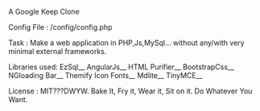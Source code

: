 A Google Keep Clone 

Config File : /config/config.php

Task : Make a web application in PHP,Js,MySql... without any/with very minimal external frameworks.

Libraries used:
EzSql__
AngularJs__
HTML Purifier__
BootstrapCss__
NGloading Bar__
Themify Icon Fonts__
Mdlite__
TinyMCE__

License : MIT???DWYW. Bake It, Fry it, Wear it, Sit on it. Do Whatever You Want.
